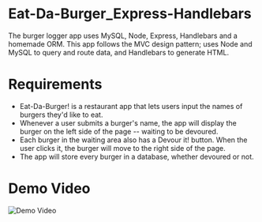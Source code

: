 # Eat-Da-Burger_Express-Handlebars

The burger logger app uses MySQL, Node, Express, Handlebars and a homemade ORM. This app follows the MVC design pattern; uses Node and MySQL to query and route data, and Handlebars to generate HTML.


# Requirements

- Eat-Da-Burger! is a restaurant app that lets users input the names of burgers they'd like to eat.
- Whenever a user submits a burger's name, the app will display the burger on the left side of the page -- waiting to be devoured.
- Each burger in the waiting area also has a Devour it! button. When the user clicks it, the burger will move to the right side of the page.
- The app will store every burger in a database, whether devoured or not.


# Demo Video

![Demo Video](https://user-images.githubusercontent.com/51222558/84000701-ff41cb80-a919-11ea-85a6-2f4127260c39.gif)
